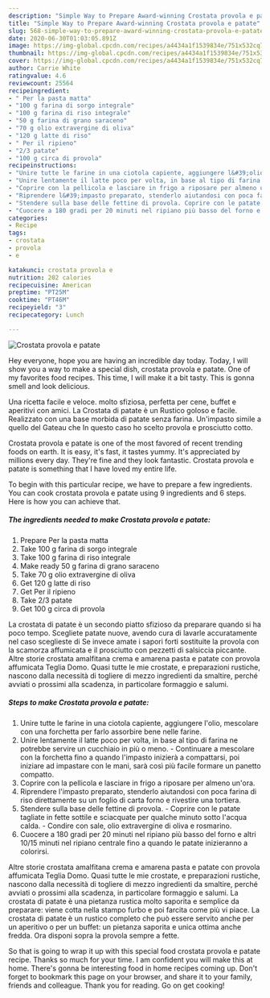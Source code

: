 ```yaml
---
description: "Simple Way to Prepare Award-winning Crostata provola e patate"
title: "Simple Way to Prepare Award-winning Crostata provola e patate"
slug: 568-simple-way-to-prepare-award-winning-crostata-provola-e-patate
date: 2020-06-30T01:03:05.891Z
image: https://img-global.cpcdn.com/recipes/a4434a1f1539834e/751x532cq70/crostata-provola-e-patate-recipe-main-photo.jpg
thumbnail: https://img-global.cpcdn.com/recipes/a4434a1f1539834e/751x532cq70/crostata-provola-e-patate-recipe-main-photo.jpg
cover: https://img-global.cpcdn.com/recipes/a4434a1f1539834e/751x532cq70/crostata-provola-e-patate-recipe-main-photo.jpg
author: Carrie White
ratingvalue: 4.6
reviewcount: 25564
recipeingredient:
- " Per la pasta matta"
- "100 g farina di sorgo integrale"
- "100 g farina di riso integrale"
- "50 g farina di grano saraceno"
- "70 g olio extravergine di oliva"
- "120 g latte di riso"
- " Per il ripieno"
- "2/3 patate"
- "100 g circa di provola"
recipeinstructions:
- "Unire tutte le farine in una ciotola capiente, aggiungere l&#39;olio, mescolare con una forchetta per farlo assorbire bene nelle farine."
- "Unire lentamente il latte poco per volta, in base al tipo di farina ne potrebbe servire un cucchiaio in più o meno. Continuare a mescolare con la forchetta fino a quando l&#39;impasto inizierà a compattarsi, poi iniziare ad impastare con le mani, sarà così più facile formare un panetto compatto."
- "Coprire con la pellicola e lasciare in frigo a riposare per almeno un&#39;ora."
- "Riprendere l&#39;impasto preparato, stenderlo aiutandosi con poca farina di riso direttamente su un foglio di carta forno e rivestire una tortiera."
- "Stendere sulla base delle fettine di provola. Coprire con le patate tagliate in fette sottile e sciacquate per qualche minuto sotto l&#39;acqua calda. Condire con sale, olio extravergine di oliva e rosmarino."
- "Cuocere a 180 gradi per 20 minuti nel ripiano più basso del forno e altri 10/15 minuti nel ripiano centrale fino a quando le patate inizieranno a colorirsi."
categories:
- Recipe
tags:
- crostata
- provola
- e

katakunci: crostata provola e 
nutrition: 202 calories
recipecuisine: American
preptime: "PT25M"
cooktime: "PT46M"
recipeyield: "3"
recipecategory: Lunch

---
```



![Crostata provola e patate](https://img-global.cpcdn.com/recipes/a4434a1f1539834e/751x532cq70/crostata-provola-e-patate-recipe-main-photo.jpg)

Hey everyone, hope you are having an incredible day today. Today, I will show you a way to make a special dish, crostata provola e patate. One of my favorites food recipes. This time, I will make it a bit tasty. This is gonna smell and look delicious.

Una ricetta facile e veloce. molto sfiziosa, perfetta per cene, buffet e aperitivi con amici. La Crostata di patate è un Rustico goloso e facile. Realizzato con una base morbida di patate senza farina. Un&#39;impasto simile a quello del Gateau che In questo caso ho scelto provola e prosciutto cotto.

Crostata provola e patate is one of the most favored of recent trending foods on earth. It is easy, it's fast, it tastes yummy. It's appreciated by millions every day. They're fine and they look fantastic. Crostata provola e patate is something that I have loved my entire life.


To begin with this particular recipe, we have to prepare a few ingredients. You can cook crostata provola e patate using 9 ingredients and 6 steps. Here is how you can achieve that.

<!--inarticleads1-->

##### The ingredients needed to make Crostata provola e patate:

1. Prepare  Per la pasta matta
1. Take 100 g farina di sorgo integrale
1. Take 100 g farina di riso integrale
1. Make ready 50 g farina di grano saraceno
1. Take 70 g olio extravergine di oliva
1. Get 120 g latte di riso
1. Get  Per il ripieno
1. Take 2/3 patate
1. Get 100 g circa di provola


La crostata di patate è un secondo piatto sfizioso da preparare quando si ha poco tempo. Scegliete patate nuove, avendo cura di lavarle accuratamente nel caso sceglieste di Se invece amate i sapori forti sostituite la provola con la scamorza affumicata e il prosciutto con pezzetti di salsiccia piccante. Altre storie crostata amalfitana crema e amarena pasta e patate con provola affumicata Teglia Domo. Quasi tutte le mie crostate, e preparazioni rustiche, nascono dalla necessità di togliere di mezzo ingredienti da smaltire, perché avviati o prossimi alla scadenza, in particolare formaggio e salumi. 

<!--inarticleads2-->

##### Steps to make Crostata provola e patate:

1. Unire tutte le farine in una ciotola capiente, aggiungere l&#39;olio, mescolare con una forchetta per farlo assorbire bene nelle farine.
1. Unire lentamente il latte poco per volta, in base al tipo di farina ne potrebbe servire un cucchiaio in più o meno. - Continuare a mescolare con la forchetta fino a quando l&#39;impasto inizierà a compattarsi, poi iniziare ad impastare con le mani, sarà così più facile formare un panetto compatto.
1. Coprire con la pellicola e lasciare in frigo a riposare per almeno un&#39;ora.
1. Riprendere l&#39;impasto preparato, stenderlo aiutandosi con poca farina di riso direttamente su un foglio di carta forno e rivestire una tortiera.
1. Stendere sulla base delle fettine di provola. - Coprire con le patate tagliate in fette sottile e sciacquate per qualche minuto sotto l&#39;acqua calda. - Condire con sale, olio extravergine di oliva e rosmarino.
1. Cuocere a 180 gradi per 20 minuti nel ripiano più basso del forno e altri 10/15 minuti nel ripiano centrale fino a quando le patate inizieranno a colorirsi.


Altre storie crostata amalfitana crema e amarena pasta e patate con provola affumicata Teglia Domo. Quasi tutte le mie crostate, e preparazioni rustiche, nascono dalla necessità di togliere di mezzo ingredienti da smaltire, perché avviati o prossimi alla scadenza, in particolare formaggio e salumi. La crostata di patate è una pietanza rustica molto saporita e semplice da preparare: viene cotta nella stampo furbo e poi farcita come più vi piace. La crostata di patate è un rustico completo che può essere servito anche per un aperitivo o per un buffet: un pietanza saporita e unica ottima anche fredda. Ora disponi sopra la provola sempre a fette. 

So that is going to wrap it up with this special food crostata provola e patate recipe. Thanks so much for your time. I am confident you will make this at home. There's gonna be interesting food in home recipes coming up. Don't forget to bookmark this page on your browser, and share it to your family, friends and colleague. Thank you for reading. Go on get cooking!
